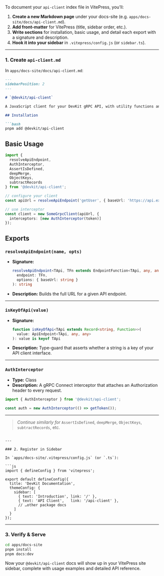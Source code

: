 To document your `api-client` index file in VitePress, you’ll:

1. **Create a new Markdown page** under your docs-site (e.g. `apps/docs-site/docs/api-client.md`).
2. **Add front-matter** for VitePress (title, sidebar order, etc.).
3. **Write sections** for installation, basic usage, and detail each export with a signature and description.
4. **Hook it into your sidebar** in `.vitepress/config.js` (or `sidebar.ts`).

---

### 1. Create `api-client.md`

In `apps/docs-site/docs/api-client.md`:

````md
---
sidebarPosition: 2
---

# `@devkit/api-client`

A JavaScript client for your DevKit gRPC API, with utility functions and interceptors.

## Installation

```bash
pnpm add @devkit/api-client
````

## Basic Usage

```ts
import {
  resolveApiEndpoint,
  AuthInterceptor,
  AssertIsDefined,
  deepMerge,
  ObjectKeys,
  subtractRecords
} from '@devkit/api-client';

// configure your client
const apiUrl = resolveApiEndpoint('getUser', { baseUrl: 'https://api.example.com' });

// use interceptor
const client = new SomeGrpcClient(apiUrl, {
  interceptors: [new AuthInterceptor(token)]
});
```

## Exports

### `resolveApiEndpoint(name, opts)`

* **Signature:**

  ```ts
  resolveApiEndpoint<TApi, TFn extends EndpointFunction<TApi, any, any>>(
    endpoint: TFn,
    options: { baseUrl: string }
  ): string
  ```
* **Description:** Builds the full URL for a given API endpoint.

---

### `isKeyOfApi(value)`

* **Signature:**

  ```ts
  function isKeyOfApi<TApi extends Record<string, Function>>(
    value: ApiEndpoint<TApi, any, any>
  ): value is keyof TApi
  ```
* **Description:** Type-guard that asserts whether a string is a key of your API client interface.

---

### `AuthInterceptor`

* **Type:** Class
* **Description:** A gRPC Connect interceptor that attaches an Authorization header to every request.

```ts
import { AuthInterceptor } from '@devkit/api-client';

const auth = new AuthInterceptor(() => getToken());
```

---

> *Continue similarly for* `AssertIsDefined`, `deepMerge`, `ObjectKeys`, `subtractRecords`, etc.

````

---

### 2. Register in Sidebar

In `apps/docs-site/.vitepress/config.js` (or `.ts`):

```js
import { defineConfig } from 'vitepress';

export default defineConfig({
  title: 'DevKit Documentation',
  themeConfig: {
    sidebar: [
      { text: 'Introduction', link: '/' },
      { text: 'API Client',   link: '/api-client' },
      // …other package docs
    ]
  }
});
````

---

### 3. Verify & Serve

```bash
cd apps/docs-site
pnpm install
pnpm docs:dev
```

Now your `@devkit/api-client` docs will show up in your VitePress site sidebar, complete with usage examples and detailed API reference.
